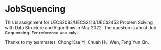 # JobSquencing
This is assignment for UECS2083/UECS2413/UECS2453 Problem Solving with Data Structure and Algorithms in May 2022.
The question is about Job Sequencing.
For reference use only.

Thanks to my teammates:
Chong Kae Yi,
Chuah Hui Wen,
Fong Yun Xin.
